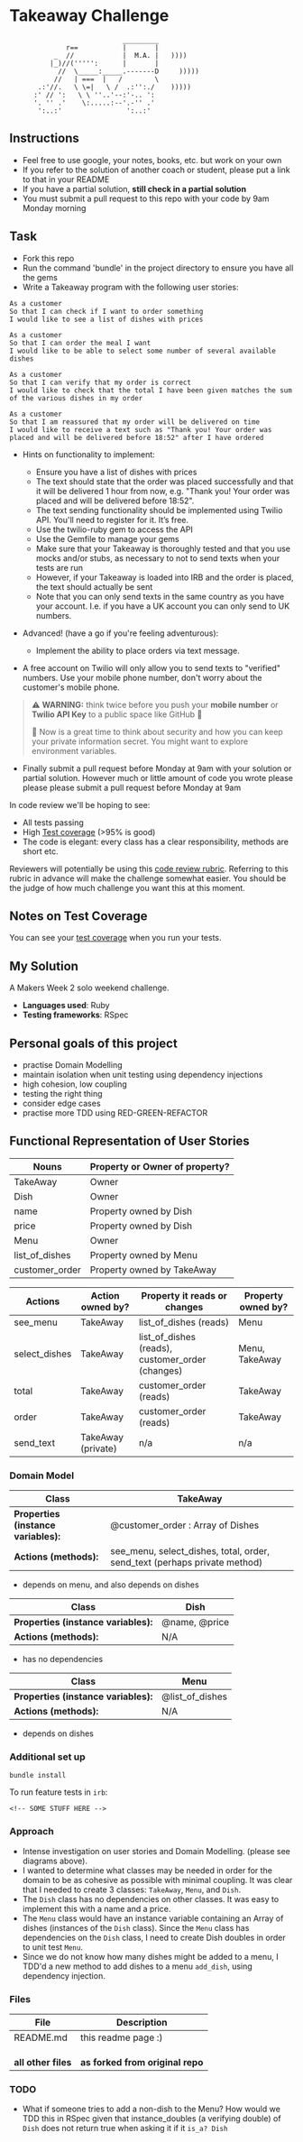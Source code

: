 Takeaway Challenge
==================
```
                            _________
              r==           |       |
           _  //            |  M.A. |   ))))
          |_)//(''''':      |       |
            //  \_____:_____.-------D     )))))
           //   | ===  |   /        \
       .:'//.   \ \=|   \ /  .:'':./    )))))
      :' // ':   \ \ ''..'--:'-.. ':
      '. '' .'    \:.....:--'.-'' .'
       ':..:'                ':..:'

 ```

Instructions
-------

* Feel free to use google, your notes, books, etc. but work on your own
* If you refer to the solution of another coach or student, please put a link to that in your README
* If you have a partial solution, **still check in a partial solution**
* You must submit a pull request to this repo with your code by 9am Monday morning

Task
-----

* Fork this repo
* Run the command 'bundle' in the project directory to ensure you have all the gems
* Write a Takeaway program with the following user stories:

```
As a customer
So that I can check if I want to order something
I would like to see a list of dishes with prices

As a customer
So that I can order the meal I want
I would like to be able to select some number of several available dishes

As a customer
So that I can verify that my order is correct
I would like to check that the total I have been given matches the sum of the various dishes in my order

As a customer
So that I am reassured that my order will be delivered on time
I would like to receive a text such as "Thank you! Your order was placed and will be delivered before 18:52" after I have ordered
```

* Hints on functionality to implement:
  * Ensure you have a list of dishes with prices
  * The text should state that the order was placed successfully and that it will be delivered 1 hour from now, e.g. "Thank you! Your order was placed and will be delivered before 18:52".
  * The text sending functionality should be implemented using Twilio API. You'll need to register for it. It’s free.
  * Use the twilio-ruby gem to access the API
  * Use the Gemfile to manage your gems
  * Make sure that your Takeaway is thoroughly tested and that you use mocks and/or stubs, as necessary to not to send texts when your tests are run
  * However, if your Takeaway is loaded into IRB and the order is placed, the text should actually be sent
  * Note that you can only send texts in the same country as you have your account. I.e. if you have a UK account you can only send to UK numbers.

* Advanced! (have a go if you're feeling adventurous):
  * Implement the ability to place orders via text message.

* A free account on Twilio will only allow you to send texts to "verified" numbers. Use your mobile phone number, don't worry about the customer's mobile phone.

> :warning: **WARNING:** think twice before you push your **mobile number** or **Twilio API Key** to a public space like GitHub :eyes:
>
> :key: Now is a great time to think about security and how you can keep your private information secret. You might want to explore environment variables.

* Finally submit a pull request before Monday at 9am with your solution or partial solution.  However much or little amount of code you wrote please please please submit a pull request before Monday at 9am


In code review we'll be hoping to see:

* All tests passing
* High [Test coverage](https://github.com/makersacademy/course/blob/master/pills/test_coverage.md) (>95% is good)
* The code is elegant: every class has a clear responsibility, methods are short etc.

Reviewers will potentially be using this [code review rubric](docs/review.md).  Referring to this rubric in advance will make the challenge somewhat easier.  You should be the judge of how much challenge you want this at this moment.

Notes on Test Coverage
------------------

You can see your [test coverage](https://github.com/makersacademy/course/blob/master/pills/test_coverage.md) when you run your tests.


My Solution
-----
A Makers Week 2 solo weekend challenge. 

* **Languages used**: Ruby
* **Testing frameworks**: RSpec

## Personal goals of this project
* practise Domain Modelling
* maintain isolation when unit testing using dependency injections
* high cohesion, low coupling
* testing the right thing
* consider edge cases
* practise more TDD using RED-GREEN-REFACTOR

## Functional Representation of User Stories

| Nouns | Property or Owner of property? |
| --- | --- |
| TakeAway | Owner |
| Dish | Owner |
| name | Property owned by Dish |
| price | Property owned by Dish |
| Menu | Owner |
| list_of_dishes | Property owned by Menu |
| customer_order | Property owned by TakeAway |

| Actions | Action owned by? | Property it reads or changes | Property owned by? |
| --- | --- | --- | --- |
| see_menu | TakeAway | list_of_dishes (reads) | Menu |
| select_dishes | TakeAway | list_of_dishes (reads), customer_order (changes) | Menu, TakeAway |
| total | TakeAway | customer_order (reads) | TakeAway |
| order | TakeAway | customer_order (reads) | TakeAway |
| send_text | TakeAway (private) | n/a | n/a |

### Domain Model

| Class | TakeAway |
| --- | --- |
| **Properties (instance variables):** | @customer_order : Array of Dishes |
| **Actions (methods):** | see_menu, select_dishes, total, order, send_text (perhaps private method) |
* depends on menu, and also depends on dishes

| Class | Dish |
| --- | --- |
| **Properties (instance variables):** | @name, @price |
| **Actions (methods):** | N/A |
* has no dependencies

| Class | Menu |
| --- | --- |
| **Properties (instance variables):** | @list_of_dishes |
| **Actions (methods):** | N/A |
* depends on dishes

### Additional set up

```
bundle install
```

To run feature tests in `irb`:
```irb
<!-- SOME STUFF HERE -->

```

### Approach
* Intense investigation on user stories and Domain Modelling. (please see diagrams above).
* I wanted to determine what classes may be needed in order for the domain to be as cohesive as possible with minimal coupling. It was clear that I needed to create 3 classes: `TakeAway`, `Menu`, and `Dish`.
* The `Dish` class has no dependencies on other classes. It was easy to implement this with a name and a price. 
* The `Menu` class would have an instance variable containing an Array of dishes (instances of the `Dish` class). Since the `Menu` class has dependencies on the `Dish` class, I need to create Dish doubles in order to unit test `Menu`.
* Since we do not know how many dishes might be added to a menu, I TDD'd a new method to add dishes to a menu `add_dish`, using dependency injection. 



### Files
| File    | Description |
| ----------- | ----------- |
| README.md  | this readme page :) |
|  |  |
|  |  |
|  |  |
| **all other files** | **as forked from original repo** |

### TODO

* What if someone tries to add a non-dish to the Menu? How would we TDD this in RSpec given that instance_doubles (a verifying double) of `Dish` does not return true when asking it if it `is_a? Dish`
